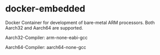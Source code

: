 # docker-embedded

Docker Container for development of bare-metal ARM processors.
Both Aarch32 and Aarch64 are supported.

Aarch32-Compiler:
  arm-none-eabi-gcc
  
Aarch64-Compiler:
  aarch64-none-gcc
